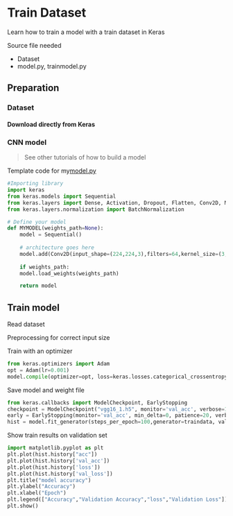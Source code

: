 # Train Dataset

Learn how to train a model with a train dataset in Keras

Source file needed

* Dataset
* model.py, trainmodel.py 

## Preparation

### Dataset

#### Download directly from Keras 



### CNN model

> See other tutorials of how to build a model

Template code for my[model.py](https://colab.research.google.com/drive/1rEEn-FmGyi29p9q-OMxV8N8MD-u5T2Tq#scrollTo=0kX-r2kKksrE)

```python
#Importing library
import keras
from keras.models import Sequential
from keras.layers import Dense, Activation, Dropout, Flatten, Conv2D, MaxPooling2D
from keras.layers.normalization import BatchNormalization

# Define your model
def MYMODEL(weights_path=None):
    model = Sequential()
    
    # architecture goes here
    model.add(Conv2D(input_shape=(224,224,3),filters=64,kernel_size=(3,3),padding="same", activation="relu"))
    
    if weights_path:
    model.load_weights(weights_path)

    return model

```

## Train model



Read dataset

Preprocessing for correct input size

Train with an optimizer

```python
from keras.optimizers import Adam
opt = Adam(lr=0.001)
model.compile(optimizer=opt, loss=keras.losses.categorical_crossentropy, metrics=['accuracy'])
```

Save model and weight file

```python
from keras.callbacks import ModelCheckpoint, EarlyStopping
checkpoint = ModelCheckpoint("vgg16_1.h5", monitor='val_acc', verbose=1, save_best_only=True, save_weights_only=False, mode='auto', period=1)
early = EarlyStopping(monitor='val_acc', min_delta=0, patience=20, verbose=1, mode='auto')
hist = model.fit_generator(steps_per_epoch=100,generator=traindata, validation_data= testdata, validation_steps=10,epochs=100,callbacks=[checkpoint,early])
```

Show train results on validation set

```python
import matplotlib.pyplot as plt
plt.plot(hist.history["acc"])
plt.plot(hist.history['val_acc'])
plt.plot(hist.history['loss'])
plt.plot(hist.history['val_loss'])
plt.title("model accuracy")
plt.ylabel("Accuracy")
plt.xlabel("Epoch")
plt.legend(["Accuracy","Validation Accuracy","loss","Validation Loss"])
plt.show()
```


